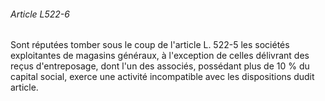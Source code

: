 ###### Article L522-6

Sont réputées tomber sous le coup de l'article L. 522-5 les sociétés exploitantes de magasins généraux, à l'exception de celles délivrant des reçus d'entreposage, dont l'un des associés, possédant plus de 10 % du capital social, exerce une activité incompatible avec les dispositions dudit article.


